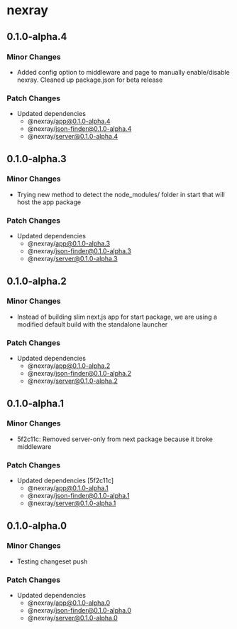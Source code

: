 # nexray

## 0.1.0-alpha.4

### Minor Changes

-   Added config option to middleware and page to manually enable/disable nexray. Cleaned up package.json for beta release

### Patch Changes

-   Updated dependencies
    -   @nexray/app@0.1.0-alpha.4
    -   @nexray/json-finder@0.1.0-alpha.4
    -   @nexray/server@0.1.0-alpha.4

## 0.1.0-alpha.3

### Minor Changes

-   Trying new method to detect the node_modules/ folder in start that will host the app package

### Patch Changes

-   Updated dependencies
    -   @nexray/app@0.1.0-alpha.3
    -   @nexray/json-finder@0.1.0-alpha.3
    -   @nexray/server@0.1.0-alpha.3

## 0.1.0-alpha.2

### Minor Changes

-   Instead of building slim next.js app for start package, we are using a modified default build with the standalone launcher

### Patch Changes

-   Updated dependencies
    -   @nexray/app@0.1.0-alpha.2
    -   @nexray/json-finder@0.1.0-alpha.2
    -   @nexray/server@0.1.0-alpha.2

## 0.1.0-alpha.1

### Minor Changes

-   5f2c11c: Removed server-only from next package because it broke middleware

### Patch Changes

-   Updated dependencies [5f2c11c]
    -   @nexray/app@0.1.0-alpha.1
    -   @nexray/json-finder@0.1.0-alpha.1
    -   @nexray/server@0.1.0-alpha.1

## 0.1.0-alpha.0

### Minor Changes

-   Testing changeset push

### Patch Changes

-   Updated dependencies
    -   @nexray/app@0.1.0-alpha.0
    -   @nexray/json-finder@0.1.0-alpha.0
    -   @nexray/server@0.1.0-alpha.0
